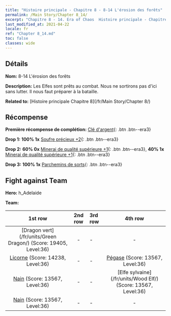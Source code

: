 ```yaml
---
title: "Histoire principale - Chapitre 8 - 8-14 L'érosion des forêts"
permalink: /Main Story/Chapter 8_14/
excerpt: "Chapitre 8 - 14. Era of Chaos  Histoire principale - Chapitre 8_14. 8-14 L'érosion des forêts"
last_modified_at: 2021-04-22
locale: fr
ref: "Chapter 8_14.md"
toc: false
classes: wide
---
```


## Détails

 **Nom:** 8-14 L'érosion des forêts

 **Description:** Les Elfes sont prêts au combat. Nous ne sortirons pas d'ici sans lutter. Il nous faut préparer à la bataille.

 **Related to:** [Histoire principale Chapitre 8](/fr/Main Story/Chapter 8/)

## Récompense

 **Première récompense de complétion:** [Clé d'argent](/ItemsFR/con_693/){: .btn .btn--era3}

 **Drop 1:** **100% 1x** [Soufre précieux +2](/ItemsFR/mat_29/){: .btn .btn--era3}

 **Drop 2:** **60% 0x** [Minerai de qualité supérieure +1](/ItemsFR/mat_19/){: .btn .btn--era3}, **40% 1x** [Minerai de qualité supérieure +1](/ItemsFR/mat_19/){: .btn .btn--era3}

 **Drop 3:** **100% 1x** [Parchemins de sorts](/ItemsFR/con_694/){: .btn .btn--era3}


## Fight against Team
 **Hero:** h_Adelaide

 **Team:**


  | 1st row | 2nd row | 3rd row | 4th row |
  |:----:|:----:|:----|:----:|
  | [Dragon vert](/fr/units/Green Dragon/) (Score: 19405, Level:36)  | - | - | - |
  | [Licorne](/fr/units/Unicorn/) (Score: 14238, Level:36)  | - | - | [Pégase](/fr/units/Pegasus/) (Score: 13567, Level:36)  |
  | [Nain](/fr/units/Dwarf/) (Score: 13567, Level:36)  | - | - | [Elfe sylvaine](/fr/units/Wood Elf/) (Score: 13567, Level:36)  |
  | [Nain](/fr/units/Dwarf/) (Score: 13567, Level:36)  | - | - | - |


